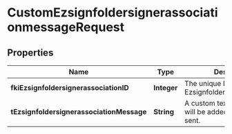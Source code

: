 

# CustomEzsignfoldersignerassociationmessageRequest

## Properties

Name | Type | Description | Notes
------------ | ------------- | ------------- | -------------
**fkiEzsignfoldersignerassociationID** | **Integer** | The unique ID of the Ezsignfoldersignerassociation | 
**tEzsignfoldersignerassociationMessage** | **String** | A custom text message that will be added to the email sent. |  [optional]




